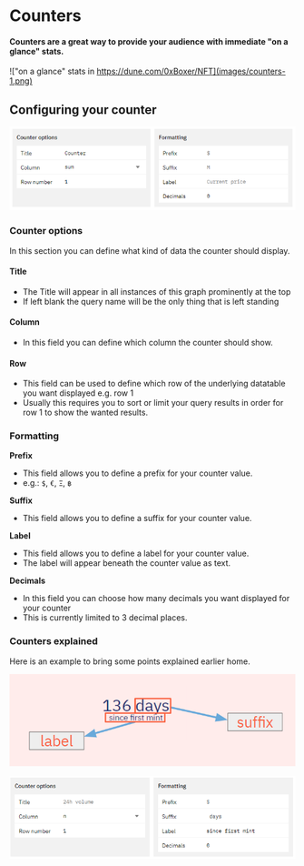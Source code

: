 # Counters

#### Counters are a great way to provide your audience with immediate "on a glance" stats.

!["on a glance" stats in https://dune.com/0xBoxer/NFT](images/counters-1.png)

## Configuring your counter

![Counters 2](images/counters-2.png)

### Counter options

In this section you can define what kind of data the counter should display.

#### Title

* The Title will appear in all instances of this graph prominently at the top
* If left blank the query name will be the only thing that is left standing

#### Column

* In this field you can define which column the counter should show.

#### Row

* This field can be used to define which row of the underlying datatable you want displayed e.g. row 1
* Usually this requires you to sort or limit your query results in order for row 1 to show the wanted results.

### Formatting

**Prefix**

* This field allows you to define a prefix for your counter value.
* e.g.: `$`, `€`, `Ξ`, `฿`

**Suffix**

* This field allows you to define a suffix for your counter value.

**Label**

* This field allows you to define a label for your counter value.
* The label will appear beneath the counter value as text.

**Decimals**

* In this field you can choose how many decimals you want displayed for your counter
* This is currently limited to 3 decimal places.

### Counters explained

Here is an example to bring some points explained earlier home.

![label](images/counters-label-1.png)

![label configuration](images/counters-label-2.png)
